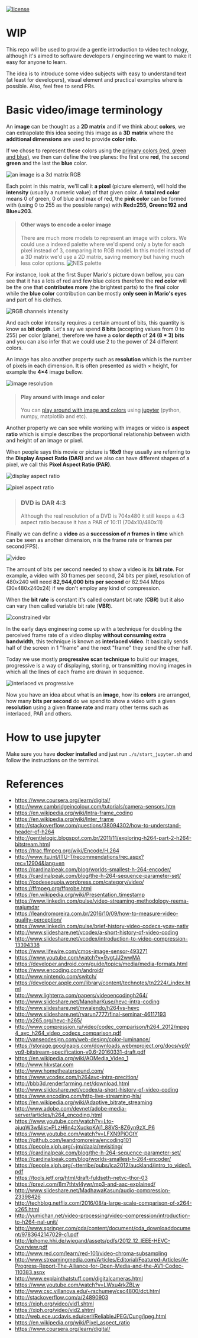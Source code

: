 [![license](https://img.shields.io/badge/license-BSD--3--Clause-blue.svg)](https://img.shields.io/badge/license-BSD--3--Clause-blue.svg)

# WIP

This repo will be used to provide a gentle introduction to video technology, although it's aimed to software developers / engineering we want to make it easy for anyone to learn.

The idea is to introduce some video subjects with easy to understand text (at least for developers), visual element and practical examples where is possible. Also, feel free to send PRs.

# Basic video/image terminology

An **image** can be thought as a **2D matrix** and if we think about **colors**, we can extrapolate this idea seeing this image as a **3D matrix** where the **additional dimensions** are used to provide **color info**.

If we chose to represent these colors using the [primary colors (red, green and blue)](https://en.wikipedia.org/wiki/Primary_color), we then can define the tree planes: the first one **red**, the second **green** and the last the **blue** color.

![an image is a 3d matrix RGB](/i/image_3d_matrix_rgb.png "An image is a 3D matrix")

Each point in this matrix, we'll call it **a pixel** (picture element), will hold the **intensity** (usually a numeric value) of that given color. A **total red color** means 0 of green, 0 of blue and max of red, the **pink color** can be formed with (using 0 to 255 as the possible range) with **Red=255, Green=192 and Blue=203**.

> #### Other ways to encode a color image
> There are much more models to represent an image with colors. We could use a indexed palette where we'd spend only a byte for each pixel instead of 3, comparing it to RGB model. In this model instead of a 3D matrix we'd use a 2D matrix, saving memory but having much less color options.
> ![NES palette](/i/nes-color-palette.png "NES palette")

For instance, look at the first Super Mario's picture down bellow, you can see that it has a lots of red and few blue colors therefore the **red color** will be the one that **contributes more** (the brightest parts) to the final color while the **blue color** contribution can be mostly **only seen in Mario's eyes** and part of his clothes.

![RGB channels intensity](/i/rgb_channels_intensity.png "RGB channels intensity")

And each color intensity requires a certain amount of bits, this quantity is know as **bit depth**. Let's say we spend **8 bits** (accepting values from 0 to 255) per color (plane), therefore we have a **color depth** of **24 (8 * 3) bits** and you can also infer that we could use 2 to the power of 24 different colors.

An image has also another property such as **resolution** which is the number of pixels in each dimension. It is often presented as width × height,  for example the **4×4** image bellow.

![image resolution](/i/resolution.png "image resolution")

> #### Play around with image and color
> You can [play around with image and colors](/image_as_3d_array.ipynb) using [jupyter](#how-to-use-jupyter) (python, numpy, matplotlib and etc).

Another property we can see while working with images or video is **aspect ratio** which is simple describes the proportional relationship between width and height of an image or pixel.

When people says this movie or picture is **16x9** they usually are referring to the **Display Aspect Ratio (DAR)** and we also can have different shapes of a pixel, we call this **Pixel Aspect Ratio (PAR)**.

![display aspect ratio](/i/DAR.png "display aspect ratio")

![pixel aspect ratio](/i/PAR.png "pixel aspect ratio")

> ### DVD is DAR 4:3
> Although the real resolution of a DVD is 704x480 it still keeps a 4:3 aspect ratio because it has a PAR of 10:11 (704x10/480x11)

Finally we can define a **video** as a **succession of *n* frames** in **time** which can be seen as another dimension, *n* is the frame rate or frames per second(FPS).

![video](/i/video.png "video")

The amount of bits per second needed to show a video is its **bit rate**. For example, a video with 30 frames per second, 24 bits per pixel, resolution of 480x240 will need **82,944,000 bits per second** or 82.944 Mbps (30x480x240x24) if we don't employ any kind of compression.

When the **bit rate** is constant it's called constant bit rate (**CBR**) but it also can vary then called variable bit rate (**VBR**).

![constrained vbr](/i/vbr.png "constrained vbr")

In the early days engineering come up with a technique for doubling the perceived frame rate of a video display **without consuming extra bandwidth**, this technique is known as **interlaced video**. It basically sends half of the screen in 1 "frame" and the next "frame" they send the other half.

Today we use mostly **progressive scan technique** to build our images, progressive is a way of displaying, storing, or transmitting moving images in which all the lines of each frame are drawn in sequence.

![interlaced vs progressive](/i/interlaced_vs_progressive.png "interlaced vs progressive")

Now you have an idea about what is an **image**, how its **colors** are arranged, how many **bits per second** do we spend to show a video with a given **resolution** using a given **frame rate** and many other terms such as interlaced, PAR and others.

# How to use jupyter

Make sure you have **docker installed** and just run `./s/start_jupyter.sh` and follow the instructions on the terminal.

# References

* https://www.coursera.org/learn/digital/
* http://www.cambridgeincolour.com/tutorials/camera-sensors.htm
* https://en.wikipedia.org/wiki/Intra-frame_coding
* https://en.wikipedia.org/wiki/Inter_frame
* http://stackoverflow.com/questions/38094302/how-to-understand-header-of-h264
* http://gentlelogic.blogspot.com.br/2011/11/exploring-h264-part-2-h264-bitstream.html
* https://trac.ffmpeg.org/wiki/Encode/H.264
* http://www.itu.int/ITU-T/recommendations/rec.aspx?rec=12904&lang=en
* https://cardinalpeak.com/blog/worlds-smallest-h-264-encoder/
* https://cardinalpeak.com/blog/the-h-264-sequence-parameter-set/
* https://codesequoia.wordpress.com/category/video/
* https://ffmpeg.org/ffprobe.html
* https://en.wikipedia.org/wiki/Presentation_timestamp
* https://www.linkedin.com/pulse/video-streaming-methodology-reema-majumdar
* https://leandromoreira.com.br/2016/10/09/how-to-measure-video-quality-perception/
* https://www.linkedin.com/pulse/brief-history-video-codecs-yoav-nativ
* http://www.slideshare.net/vcodex/a-short-history-of-video-coding
* http://www.slideshare.net/vcodex/introduction-to-video-compression-13394338
* https://www.lifewire.com/cmos-image-sensor-493271
* https://www.youtube.com/watch?v=9vgtJJ2wwMA
* https://developer.android.com/guide/topics/media/media-formats.html
* https://www.encoding.com/android/
* http://www.nintendo.com/switch/
* https://developer.apple.com/library/content/technotes/tn2224/_index.html
* http://www.lighterra.com/papers/videoencodingh264/
* http://www.slideshare.net/ManoharKuse/hevc-intra-coding
* http://www.slideshare.net/mwalendo/h264vs-hevc
* http://www.slideshare.net/rvarun7777/final-seminar-46117193
* http://x265.org/hevc-h265/
* http://www.compression.ru/video/codec_comparison/h264_2012/mpeg4_avc_h264_video_codecs_comparison.pdf
* http://vanseodesign.com/web-design/color-luminance/
* https://storage.googleapis.com/downloads.webmproject.org/docs/vp9/vp9-bitstream-specification-v0.6-20160331-draft.pdf
* https://en.wikipedia.org/wiki/AOMedia_Video_1
* http://www.hkvstar.com
* http://www.hometheatersound.com/
* https://www.vcodex.com/h264avc-intra-precition/
* http://bbb3d.renderfarming.net/download.html
* http://www.slideshare.net/vcodex/a-short-history-of-video-coding
* https://www.encoding.com/http-live-streaming-hls/
* https://en.wikipedia.org/wiki/Adaptive_bitrate_streaming
* http://www.adobe.com/devnet/adobe-media-server/articles/h264_encoding.html
* https://www.youtube.com/watch?v=Lto-ajuqW3w&list=PLzH6n4zXuckpKAj1_88VS-8Z6yn9zX_P6
* https://www.youtube.com/watch?v=LFXN9PiOGtY
* https://github.com/leandromoreira/encoding101
* https://people.xiph.org/~jm/daala/revisiting/
* https://cardinalpeak.com/blog/the-h-264-sequence-parameter-set/
* https://cardinalpeak.com/blog/worlds-smallest-h-264-encoder/
* https://people.xiph.org/~tterribe/pubs/lca2012/auckland/intro_to_video1.pdf
* https://tools.ietf.org/html/draft-fuldseth-netvc-thor-03
* https://prezi.com/8m7thtvl4ywr/mp3-and-aac-explained/
* http://www.slideshare.net/MadhawaKasun/audio-compression-23398426
* http://techblog.netflix.com/2016/08/a-large-scale-comparison-of-x264-x265.html
* http://yumichan.net/video-processing/video-compression/introduction-to-h264-nal-unit/
* http://www.springer.com/cda/content/document/cda_downloaddocument/9783642147029-c1.pdf
* http://iphome.hhi.de/wiegand/assets/pdfs/2012_12_IEEE-HEVC-Overview.pdf
* http://www.red.com/learn/red-101/video-chroma-subsampling
* http://www.streamingmedia.com/Articles/Editorial/Featured-Articles/A-Progress-Report-The-Alliance-for-Open-Media-and-the-AV1-Codec-110383.aspx
* http://www.explainthatstuff.com/digitalcameras.html
* https://www.youtube.com/watch?v=LWxu4rkZBLw
* http://www.csc.villanova.edu/~rschumey/csc4800/dct.html
* http://stackoverflow.com/a/24890903
* https://xiph.org/video/vid1.shtml
* https://xiph.org/video/vid2.shtml
* http://web.ece.ucdavis.edu/cerl/ReliableJPEG/Cung/jpeg.html
* https://en.wikipedia.org/wiki/Pixel_aspect_ratio
* https://www.coursera.org/learn/digital/
